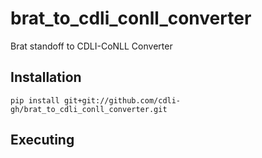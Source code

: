 # brat_to_cdli_conll_converter
Brat standoff to CDLI-CoNLL Converter

## Installation

```
pip install git+git://github.com/cdli-gh/brat_to_cdli_conll_converter.git
```


## Executing
